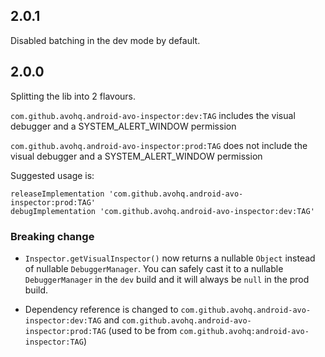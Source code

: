 ## 2.0.1

Disabled batching in the dev mode by default.

## 2.0.0

Splitting the lib into 2 flavours.

`com.github.avohq.android-avo-inspector:dev:TAG` includes the visual debugger and a SYSTEM_ALERT_WINDOW permission

`com.github.avohq.android-avo-inspector:prod:TAG` does not include the visual debugger and a SYSTEM_ALERT_WINDOW permission

Suggested usage is:

```
releaseImplementation 'com.github.avohq.android-avo-inspector:prod:TAG'
debugImplementation 'com.github.avohq.android-avo-inspector:dev:TAG'
```

### Breaking change

- `Inspector.getVisualInspector()` now returns a nullable `Object` instead of nullable `DebuggerManager`.
You can safely cast it to a nullable `DebuggerManager` in the `dev` build and it will always be `null` in the prod build.

- Dependency reference is changed to  `com.github.avohq.android-avo-inspector:dev:TAG` and `com.github.avohq.android-avo-inspector:prod:TAG`
(used to be from `com.github.avohq:android-avo-inspector:TAG`)
